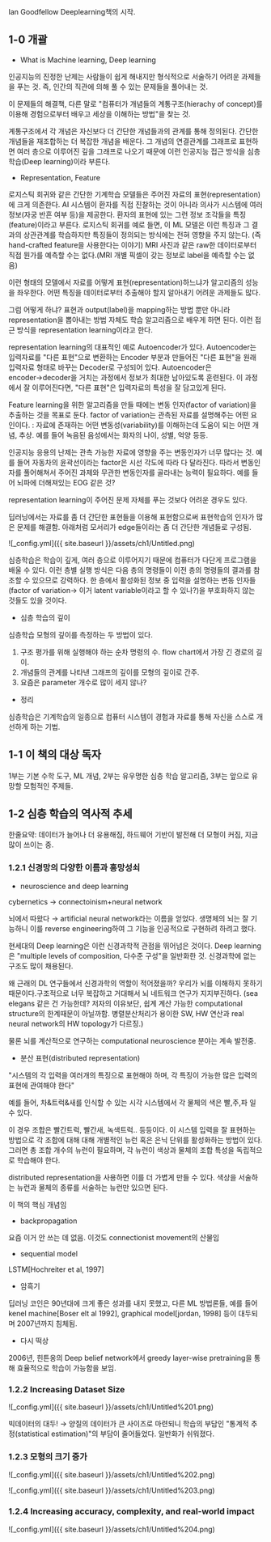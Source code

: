 Ian Goodfellow Deeplearning책의 시작. 

## 1-0 개괄

- What is Machine learning, Deep learning

인공지능의 진정한 난제는 사람들이 쉽게 해내지만 형식적으로 서술하기 어려운 과제들을 푸는 것. 즉, 인간의 직관에 의해 풀 수 있는 문제들을 풀어내는 것. 

이 문제들의 해결책, 다른 말로 "컴퓨터가 개념들의 계통구조(hierachy of concept)를 이용해 경험으로부터 배우고 세상을 이해하는 방법"을 찾는 것.

계통구조에서 각 개념은 자신보다 더 간단한 개념들과의 관계를 통해 정의된다. 간단한 개념들을 재조합하는 더 복잡한 개념을 배운다. 그 개념의 연결관계를 그래프로 표현하면 여러 층으로 이루어진 깊을 그래프로 나오기 때문에 이런 인공지능 접근 방식을 심층학습(Deep learning)이라 부른다. 

- Representation, Feature

로지스틱 회귀와 같은 간단한 기계학습 모델들은 주어진 자료의 표현(representation)에 크게 의존한다. AI 시스템이 환자를 직접 진찰하는 것이 아니라 의사가 시스템에 여러 정보(자궁 반흔 여부 등)을 제공한다. 환자의 표현에 있는 그런 정보 조각들을 특징(feature)이라고 부른다. 로지스틱 회귀를 예로 들면, 이 ML 모델은 이런 특징과 그 결과의 상관관계를 학습하지만 특징들이 정의되는 방식에는 전혀 영향을 주지 않는다. (즉 hand-crafted feature을 사용한다는 이야기) MRI 사진과 같은 raw한 데이터로부터 직접 뭔가를 예측할 수는 없다.(MRI 개별 픽셀이 갖는 정보로 label을 예측할 수는 없음)

이런 형태의 모델에서 자료를 어떻게 표현(representation)하느냐가 알고리즘의 성능을 좌우한다. 어떤 특징을 데이터로부터 추출해야 할지 알아내기 어려운 과제들도 많다.

그럼 어떻게 하냐? 표현과 output(label)을 mapping하는 방법 뿐만 아니라 representation을 뽑아내는 방법 자체도 학습 알고리즘으로 배우게 하면 된다. 이런 접근 방식을 representation learning이라고 한다. 

representation learning의 대표적인 예로 Autoencoder가 있다. Autoencoder는 입력자료를 "다른 표현"으로 변환하는 Encoder 부분과 만들어진 "다른 표현"을 원래 입력자료 형태로 바꾸는 Decoder로 구성되어 있다. Autoencoder은 encoder→decoder을 거치는 과정에서 정보가 최대한 남아있도록 훈련된다.  이 과정에서 잘 이루어진다면, "다른 표현"은 입력자료의 특성을 잘 담고있게 된다.   

Feature learning을 위한 알고리즘을 만들 때에는 변동 인자(factor of variation)을 추출하는 것을 목표로 둔다. factor of variation는 관측된 자료를 설명해주는 어떤 요인이다. : 자료에 존재하는 어떤 변동성(variability)를 이해하는데 도움이 되는 어떤 개념, 추상. 예를 들어 녹음된 음성에서는 화자의 나이, 성별, 억양 등등. 

인공지능 응용의 난제는 관측 가능한 자료에 영향을 주는 변동인자가 너무 많다는 것. 예를 들어 자동차의 윤곽선이라는 factor은 시선 각도에 따라 다 달라진다. 따라서 변동인자를 풀어해쳐서 주어진 과제와 무관한 변동인자를 골라내는 능력이 필요하다. 예를 들어 뇌파에 더해져있는 EOG 같은 것?

representation learning이 주어진 문제 자체를 푸는 것보다 어려운 경우도 있다. 

딥러닝에서는 자료를 좀 더 간단한 표현들을 이용해 표현함으로써 표현학습의 인자가 많은 문제를 해결함. 아래처럼 모서리가 edge들이라는 좀 더 간단한 개념들로 구성됨. 

![_config.yml]({{ site.baseurl }}/assets/ch1/Untitled.png)

심층학습은 학습이 깊게, 여러 층으로 이루어지기 때문에 컴퓨터가 다단게 프로그램을 배울 수 있다. 이런 층별 실행 방식은 다음 층의 명령들이 이전 층의 명령들의 결과를 참조할 수 있으므로 강력하다. 한 층에서 활성화된 정보 중 입력을 설명하는 변동 인자들(factor of variation→ 이거 latent variable이라고 할 수 있나?)을 부호화하지 않는 것들도 있을 것이다. 

- 심층 학습의 깊이

심층학습 모형의 깊이를 측정하는 두 방법이 있다. 

1. 구조 평가를 위해 실행해야 하는 순차 명령의 수. flow chart에서 가장 긴 경로의 길이. 
2. 개념들의 관계를 나타낸 그래프의  깊이를 모형의 깊이로 간주. 
3. 요즘은 parameter 개수로 많이 세지 않나?

- 정리

심층학습은 기계학습의 일종으로 컴퓨터 시스템이 경험과 자료를 통해 자신을 스스로 개선하게 하는 기법. 

## 1-1 이 책의 대상 독자

1부는 기본 수학 도구, ML 개념, 2부는 유우명한 심층 학습 알고리즘, 3부는 앞으로 유망할 모험적인 주제들. 

## 1-2 심층 학습의 역사적 추세

한줄요약: 데이터가 늘어나 더 유용해짐, 하드웨어 기반이 발전해 더 모형이 커짐, 지금 많이 쓰이는 중. 

### 1.2.1 신경망의 다양한 이름과 흥망성쇠

- neuroscience and deep learning

cybernetics → connectoinism+neural network 

뇌에서 따왔다 → artificial neural network라는 이름을 얻었다. 생명체의 뇌는 잘 기능하니 이를 reverse engineering하여 그 기능을 인공적으로 구현하려 하려고 했다. 

현세대의 Deep learning은 이런 신경과학적 관점을 뛰어넘은 것이다. Deep learning은 "multiple levels of composition, 다수준 구성"을 일반화한 것. 신경과학에 없는 구조도 많이 채용된다. 

왜 근래의 DL 연구들에서 신경과학의 역할이 적어졌을까? 우리가 뇌를 이해하지 못하기 때문이다.구조적으로 너무 복잡하고 거대해서 뇌 네트워크 연구가 지지부진하다. (sea elegans 같은 건 가능한데? 저자의 이유보단, 쉽계 계산 가능한 computational structure의 한계때문이 아닐까함. 병렬분산처리가 용이한 SW, HW 연산과 real neural network의 HW topology가 다르징.)

물론 뇌를 계산적으로 연구하는 computational neuroscience 분야는 계속 발전중. 

- 분산 표현(distributed representation)

"시스템의 각 입력을 여러개의 특징으로 표현해야 하며, 각 특징이 가능한 많은 입력의 표현에 관여해야 한다"

예를 들어, 차&트럭&새를 인식할 수 있는 시각 시스템에서 각 물체의 색은 빨,주,파 일 수 있다. 

이 경우 조합은 빨간트럭, 빨간새, 녹색트럭.. 등등이다. 이 시스템 입력을 잘 표현하는 방법으로 각 조합에 대해 대해 개별적인 뉴런 혹은 은닉 단위를 활성화하는 방법이 있다. 그러면 총 조합 개수의 뉴런이 필요하며, 각 뉴런이 색상과 물체의 조합 특성을 독립적으로 학습해야 한다.

distributed representation을 사용하면 이를 더 가볍게 만들 수 있다.   색상을 서술하는 뉴런과 물체의 종류를 서술하는 뉴런만 있으면 된다. 

이 책의 핵심 개념임

- backpropagation

요즘 이거 안 쓰는 데 없음. 이것도 connectionist movement의 산물임

- sequential model

LSTM\[Hochreiter et al, 1997\] 

- 암흑기

딥러닝 코인은 90년대에 크게 좋은 성과를 내지 못했고, 다른 ML 방법론들, 예를 들어 kenel machine\[Boser elt al 1992\], graphical model\[jordan, 1998\] 등이 대두되며 2007년까지 침체됨. 

- 다시 떡상

2006년, 힌튼옹의 Deep belief network에서 greedy layer-wise pretraining을 통해 효율적으로 학습이 가능함을 보임.

### 1.2.2 Increasing Dataset Size

  

![_config.yml]({{ site.baseurl }}/assets/ch1/Untitled%201.png)

빅데이터의 대두! → 양질의 데이터가 큰 사이즈로 마련되니 학습의 부담인 "통계적 추정(statistical estimation)"의 부담이 줄어들었다. 일반화가 쉬워졌다. 

### 1.2.3 모형의 크기 증가

![_config.yml]({{ site.baseurl }}/assets/ch1/Untitled%202.png)

![_config.yml]({{ site.baseurl }}/assets/ch1/Untitled%203.png)

### 1.2.4 Increasing accuracy, complexity, and real-world impact

![_config.yml]({{ site.baseurl }}/assets/ch1/Untitled%204.png)
